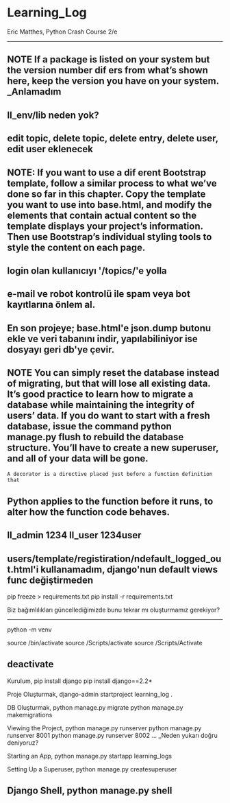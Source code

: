 # Learning_Log
Eric Matthes, Python Crash Course 2/e

--------
NOTE
If a package is listed on your system but the version number dif ers from what’s
shown here, keep the version you have on your system.
_Anlamadım
--------
ll_env/lib neden yok?
--------
edit topic, delete topic, delete entry, delete user, edit user eklenecek
--------
NOTE:
If you want to use a dif erent Bootstrap template, follow a similar process to
what we’ve done so far in this chapter. Copy the template you want to use into
base.html, and modify the elements that contain actual content so the template
displays your project’s information. Then use Bootstrap’s individual styling 
tools to style the content on each page.
--------
login olan kullanıcıyı '/topics/'e yolla
--------
e-mail ve robot kontrolü ile spam veya bot kayıtlarına önlem al.
--------
En son projeye; base.html'e json.dump butonu ekle ve veri tabanını indir, 
yapılabiliniyor ise dosyayı geri db'ye çevir.
--------
NOTE
You can simply reset the database instead of migrating, but that will lose all
existing data. It’s good practice to learn how to migrate a database while
maintaining the integrity of users’ data. If you do want to start with a fresh
database, issue the command python manage.py flush to rebuild the database
structure. You’ll have to create a new superuser, and all of your data will be
gone.
--------
    A decorator is a directive placed just before a function definition that 
Python applies to the function before it runs, to alter how the function code 
behaves. 
--------
ll_admin 1234
ll_user 1234user
--------
users/template/registiration/ndefault_logged_out.html'i kullanamadım, django'nun
    default views func değiştirmeden
---------
pip freeze > requirements.txt
pip install -r requirements.txt

Biz bağımlılıkları güncellediğimizde bunu tekrar mı oluşturmamız gerekiyor?

---------
python<version> -m venv <virtual-environment-name>

source <virtual-environment-name>/bin/activate
source <virtual-environment-name>/Scripts/activate
source <virtual-environment-name>/Scripts/Activate

deactivate
---------
Kurulum,
 pip install django
 pip install django==2.2*

Proje Oluşturmak,
 django-admin startproject learning_log .

DB Oluşturmak,
 python manage.py migrate
 python manage.py makemigrations

Viewing the Project,
 python manage.py runserver
 python manage.py runserver 8001
 python manage.py runserver 8002
 ... _Neden yukarı doğru deniyoruz?

Starting an App,
 python manage.py startapp learning_logs

Setting Up a Superuser,
 python manage.py createsuperuser

Django Shell,
 python manage.py shell
----------------------------------